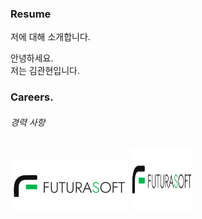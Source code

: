 ### Resume
저에 대해 소개합니다. <br>

안녕하세요. <br>
저는 김관현입니다. <br>


### Careers.
###### 경력 사항


![회사 이미지](../img/resume/futura.jpg)
<img src="../img/resume/futura.jpg" width="100px" height="100px">